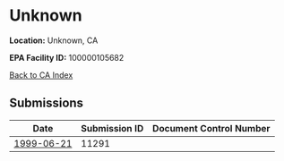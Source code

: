 # Unknown

**Location:** Unknown, CA

**EPA Facility ID:** 100000105682

[Back to CA Index](../../index.md)

## Submissions

| Date | Submission ID | Document Control Number |
|------|--------------|-------------------------|
| [1999-06-21](submissions/11291.md) | 11291 |  |
